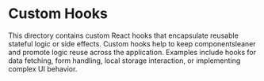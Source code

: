 # Custom Hooks

This directory contains custom React hooks that encapsulate reusable stateful logic or side effects. Custom hooks help to keep componentsleaner and promote logic reuse across the application. Examples include hooks for data fetching, form handling, local storage interaction, or implementing complex UI behavior.
